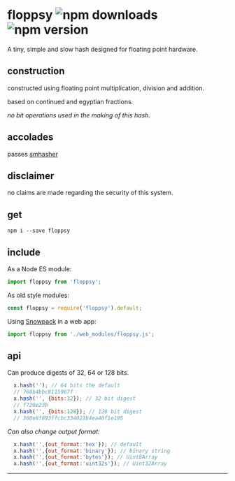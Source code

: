# floppsy ![npm downloads](https://img.shields.io/npm/dt/floppsy) ![npm version](https://img.shields.io/npm/v/floppsy)

A tiny, simple and slow hash designed for floating point hardware.

## construction

constructed using floating point multiplication, division and addition.

based on continued and egyptian fractions.

*no bit operations used in the making of this hash.*

## accolades

passes [smhasher](https://github.com/rurban/smhasher)

## disclaimer

no claims are made regarding the security of this system. 

## get

```console
npm i --save floppsy
```

## include

As a Node ES module:

```javascript
import floppsy from 'floppsy';
```

As old style modules:

```javascript
const floppsy = require('floppsy').default;
```

Using [Snowpack](https://github.com/pikapkg/snowpack) in a web app:

```javascript
import floppsy from './web_modules/floppsy.js';
```

## api

Can produce digests of 32, 64 or 128 bits.

```javascript
  x.hash(''); // 64 bits the default
  // 760b4bbc8115967f
  x.hash('', {bits:32}); // 32 bit digest
  // f720e23b
  x.hash('', {bits:128}); // 128 bit digest
  // 360e8f893ffcbc334023b4ea40f1e195
```

*Can also change output format:*

```javascript
  x.hash('',{out_format:'hex'}); // default
  x.hash('',{out_format:'binary'}); // binary string
  x.hash('',{out_format:'bytes'}); // Uint8Array
  x.hash('',{out_format:'uint32s'}); // Uint32Array
```

---------------


